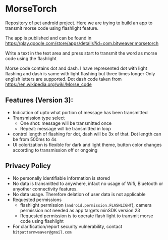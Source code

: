 # MorseTorch

Repository of pet android project. Here we are trying to build an app to transmit morse code using flashlight feature.

The app is published and can be found in https://play.google.com/store/apps/details?id=com.bitweaver.morsetorch

Write a text in the text area and press start to transmit the word as morse code using the flashlight

Morse code contains dot and dash. I have represented dot with light flashing and dash is same with light flashing but three times longer
Only english letters are supported. Dot dash code taken from https://en.wikipedia.org/wiki/Morse_code

## Features (Version 3):
* Indication of upto what portion of message has been transmitted
* Transmission type select
  * One shot: message will be transmitted once
  * Repeat: message will be transmitted in loop
* control length of flashing for dot, dash will be 3x of that. Dot length can be from 500ms to 4s
* UI colorization is flexible for dark and light theme, button color changes according to transmission off or ongoing

## Privacy Policy
* No personally identifiable information is stored
* No data is transmitted to anywhere, infact no usage of Wifi, Bluetooth or anyother connectivity features.
* No data usage. Therefore delation of user data is not applicable
* Requested permissions
  * flashlight permission (```android.permission.FLASHLIGHT```), camera permission not needed as app targets minSDK version 23
  * Requested permission is to operate flash light to transmit morse code using flashlight
* For clarification/report security vulnerability, contact ```bitpatternweaver@gmail.com```